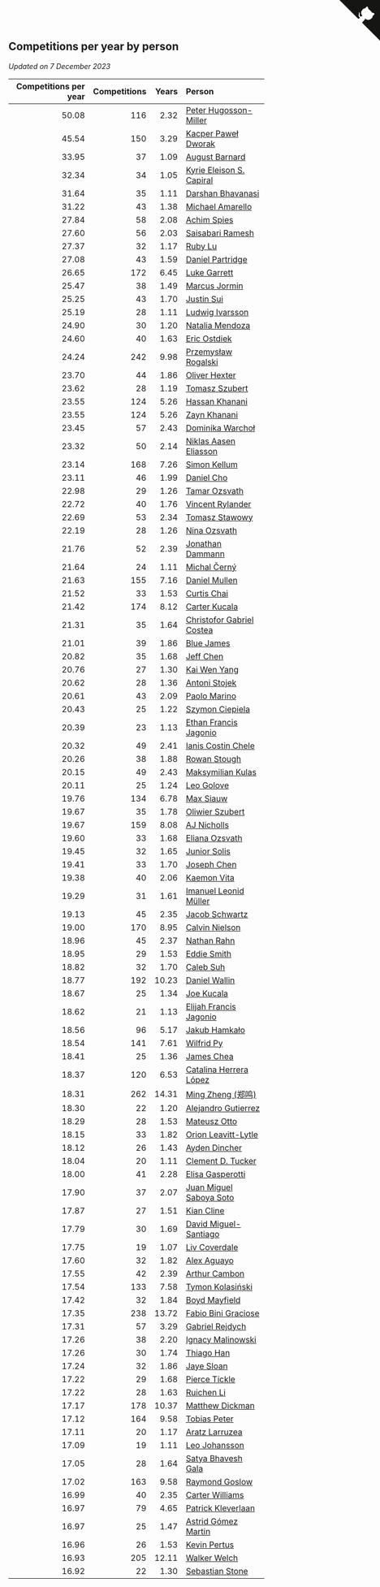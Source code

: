 ## Competitions per year by person

*Updated on  7 December 2023*

| Competitions per year | Competitions | Years | Person |
| ---: | ---: | ---: | :--- |
| 50.08 | 116 | 2.32 | [Peter Hugosson-Miller](https://www.worldcubeassociation.org/persons/2021HUGO01) |
| 45.54 | 150 | 3.29 | [Kacper Paweł Dworak](https://www.worldcubeassociation.org/persons/2020DWOR01) |
| 33.95 | 37 | 1.09 | [August Barnard](https://www.worldcubeassociation.org/persons/2022BARN21) |
| 32.34 | 34 | 1.05 | [Kyrie Eleison S. Capiral](https://www.worldcubeassociation.org/persons/2022CAPI02) |
| 31.64 | 35 | 1.11 | [Darshan Bhavanasi](https://www.worldcubeassociation.org/persons/2022BHAV01) |
| 31.22 | 43 | 1.38 | [Michael Amarello](https://www.worldcubeassociation.org/persons/2022AMAR09) |
| 27.84 | 58 | 2.08 | [Achim Spies](https://www.worldcubeassociation.org/persons/2021SPIE01) |
| 27.60 | 56 | 2.03 | [Saisabari Ramesh](https://www.worldcubeassociation.org/persons/2021RAME01) |
| 27.37 | 32 | 1.17 | [Ruby Lu](https://www.worldcubeassociation.org/persons/2022LURU01) |
| 27.08 | 43 | 1.59 | [Daniel Partridge](https://www.worldcubeassociation.org/persons/2022PART02) |
| 26.65 | 172 | 6.45 | [Luke Garrett](https://www.worldcubeassociation.org/persons/2017GARR05) |
| 25.47 | 38 | 1.49 | [Marcus Jormin](https://www.worldcubeassociation.org/persons/2022JORM01) |
| 25.25 | 43 | 1.70 | [Justin Sui](https://www.worldcubeassociation.org/persons/2022SUIJ01) |
| 25.19 | 28 | 1.11 | [Ludwig Ivarsson](https://www.worldcubeassociation.org/persons/2022IVAR01) |
| 24.90 | 30 | 1.20 | [Natalia Mendoza](https://www.worldcubeassociation.org/persons/2022MEND24) |
| 24.60 | 40 | 1.63 | [Eric Ostdiek](https://www.worldcubeassociation.org/persons/2022OSTD01) |
| 24.24 | 242 | 9.98 | [Przemysław Rogalski](https://www.worldcubeassociation.org/persons/2013ROGA02) |
| 23.70 | 44 | 1.86 | [Oliver Hexter](https://www.worldcubeassociation.org/persons/2022HEXT01) |
| 23.62 | 28 | 1.19 | [Tomasz Szubert](https://www.worldcubeassociation.org/persons/2022SZUB02) |
| 23.55 | 124 | 5.26 | [Hassan Khanani](https://www.worldcubeassociation.org/persons/2018KHAN26) |
| 23.55 | 124 | 5.26 | [Zayn Khanani](https://www.worldcubeassociation.org/persons/2018KHAN28) |
| 23.45 | 57 | 2.43 | [Dominika Warchoł](https://www.worldcubeassociation.org/persons/2021WARC01) |
| 23.32 | 50 | 2.14 | [Niklas Aasen Eliasson](https://www.worldcubeassociation.org/persons/2021ELIA01) |
| 23.14 | 168 | 7.26 | [Simon Kellum](https://www.worldcubeassociation.org/persons/2016KELL12) |
| 23.11 | 46 | 1.99 | [Daniel Cho](https://www.worldcubeassociation.org/persons/2021CHOD01) |
| 22.98 | 29 | 1.26 | [Tamar Ozsvath](https://www.worldcubeassociation.org/persons/2022OZSV04) |
| 22.72 | 40 | 1.76 | [Vincent Rylander](https://www.worldcubeassociation.org/persons/2022RYLA01) |
| 22.69 | 53 | 2.34 | [Tomasz Stawowy](https://www.worldcubeassociation.org/persons/2021STAW01) |
| 22.19 | 28 | 1.26 | [Nina Ozsvath](https://www.worldcubeassociation.org/persons/2022OZSV03) |
| 21.76 | 52 | 2.39 | [Jonathan Dammann](https://www.worldcubeassociation.org/persons/2021DAMM01) |
| 21.64 | 24 | 1.11 | [Michal Černý](https://www.worldcubeassociation.org/persons/2022CERN03) |
| 21.63 | 155 | 7.16 | [Daniel Mullen](https://www.worldcubeassociation.org/persons/2016MULL04) |
| 21.52 | 33 | 1.53 | [Curtis Chai](https://www.worldcubeassociation.org/persons/2022CHAI02) |
| 21.42 | 174 | 8.12 | [Carter Kucala](https://www.worldcubeassociation.org/persons/2015KUCA01) |
| 21.31 | 35 | 1.64 | [Christofor Gabriel Costea](https://www.worldcubeassociation.org/persons/2022COST03) |
| 21.01 | 39 | 1.86 | [Blue James](https://www.worldcubeassociation.org/persons/2022JAME01) |
| 20.82 | 35 | 1.68 | [Jeff Chen](https://www.worldcubeassociation.org/persons/2022CHEN19) |
| 20.76 | 27 | 1.30 | [Kai Wen Yang](https://www.worldcubeassociation.org/persons/2022YANG19) |
| 20.62 | 28 | 1.36 | [Antoni Stojek](https://www.worldcubeassociation.org/persons/2022STOJ03) |
| 20.61 | 43 | 2.09 | [Paolo Marino](https://www.worldcubeassociation.org/persons/2021MARI04) |
| 20.43 | 25 | 1.22 | [Szymon Ciepiela](https://www.worldcubeassociation.org/persons/2022CIEP01) |
| 20.39 | 23 | 1.13 | [Ethan Francis Jagonio](https://www.worldcubeassociation.org/persons/2022JAGO03) |
| 20.32 | 49 | 2.41 | [Ianis Costin Chele](https://www.worldcubeassociation.org/persons/2021CHEL01) |
| 20.26 | 38 | 1.88 | [Rowan Stough](https://www.worldcubeassociation.org/persons/2022STOU01) |
| 20.15 | 49 | 2.43 | [Maksymilian Kulas](https://www.worldcubeassociation.org/persons/2021KULA02) |
| 20.11 | 25 | 1.24 | [Leo Golove](https://www.worldcubeassociation.org/persons/2022GOLO02) |
| 19.76 | 134 | 6.78 | [Max Siauw](https://www.worldcubeassociation.org/persons/2017SIAU02) |
| 19.67 | 35 | 1.78 | [Oliwier Szubert](https://www.worldcubeassociation.org/persons/2022SZUB01) |
| 19.67 | 159 | 8.08 | [AJ Nicholls](https://www.worldcubeassociation.org/persons/2015NICH04) |
| 19.60 | 33 | 1.68 | [Eliana Ozsvath](https://www.worldcubeassociation.org/persons/2022OZSV01) |
| 19.45 | 32 | 1.65 | [Junior Solis](https://www.worldcubeassociation.org/persons/2022SOLI03) |
| 19.41 | 33 | 1.70 | [Joseph Chen](https://www.worldcubeassociation.org/persons/2022CHEN16) |
| 19.38 | 40 | 2.06 | [Kaemon Vita](https://www.worldcubeassociation.org/persons/2021VITA01) |
| 19.29 | 31 | 1.61 | [Imanuel Leonid Müller](https://www.worldcubeassociation.org/persons/2022MULL02) |
| 19.13 | 45 | 2.35 | [Jacob Schwartz](https://www.worldcubeassociation.org/persons/2021SCHW01) |
| 19.00 | 170 | 8.95 | [Calvin Nielson](https://www.worldcubeassociation.org/persons/2014NIEL03) |
| 18.96 | 45 | 2.37 | [Nathan Rahn](https://www.worldcubeassociation.org/persons/2021RAHN01) |
| 18.95 | 29 | 1.53 | [Eddie Smith](https://www.worldcubeassociation.org/persons/2022SMIT20) |
| 18.82 | 32 | 1.70 | [Caleb Suh](https://www.worldcubeassociation.org/persons/2022SUHC01) |
| 18.77 | 192 | 10.23 | [Daniel Wallin](https://www.worldcubeassociation.org/persons/2013WALL03) |
| 18.67 | 25 | 1.34 | [Joe Kucala](https://www.worldcubeassociation.org/persons/2022KUCA01) |
| 18.62 | 21 | 1.13 | [Elijah Francis Jagonio](https://www.worldcubeassociation.org/persons/2022JAGO02) |
| 18.56 | 96 | 5.17 | [Jakub Hamkało](https://www.worldcubeassociation.org/persons/2018HAMK01) |
| 18.54 | 141 | 7.61 | [Wilfrid Py](https://www.worldcubeassociation.org/persons/2016PYWI01) |
| 18.41 | 25 | 1.36 | [James Chea](https://www.worldcubeassociation.org/persons/2022CHEA05) |
| 18.37 | 120 | 6.53 | [Catalina Herrera López](https://www.worldcubeassociation.org/persons/2017LOPE31) |
| 18.31 | 262 | 14.31 | [Ming Zheng (郑鸣)](https://www.worldcubeassociation.org/persons/2009ZHEN11) |
| 18.30 | 22 | 1.20 | [Alejandro Gutierrez](https://www.worldcubeassociation.org/persons/2022GUTI09) |
| 18.29 | 28 | 1.53 | [Mateusz Otto](https://www.worldcubeassociation.org/persons/2022OTTO01) |
| 18.15 | 33 | 1.82 | [Orion Leavitt-Lytle](https://www.worldcubeassociation.org/persons/2022LEAV01) |
| 18.12 | 26 | 1.43 | [Ayden Dincher](https://www.worldcubeassociation.org/persons/2022DINC01) |
| 18.04 | 20 | 1.11 | [Clement D. Tucker](https://www.worldcubeassociation.org/persons/2022TUCK09) |
| 18.00 | 41 | 2.28 | [Elisa Gasperotti](https://www.worldcubeassociation.org/persons/2021GASP01) |
| 17.90 | 37 | 2.07 | [Juan Miguel Saboya Soto](https://www.worldcubeassociation.org/persons/2021SOTO01) |
| 17.87 | 27 | 1.51 | [Kian Cline](https://www.worldcubeassociation.org/persons/2022CLIN01) |
| 17.79 | 30 | 1.69 | [David Miguel-Santiago](https://www.worldcubeassociation.org/persons/2022MIGU02) |
| 17.75 | 19 | 1.07 | [Liv Coverdale](https://www.worldcubeassociation.org/persons/2022COVE02) |
| 17.60 | 32 | 1.82 | [Alex Aguayo](https://www.worldcubeassociation.org/persons/2022AGUA01) |
| 17.55 | 42 | 2.39 | [Arthur Cambon](https://www.worldcubeassociation.org/persons/2021CAMB01) |
| 17.54 | 133 | 7.58 | [Tymon Kolasiński](https://www.worldcubeassociation.org/persons/2016KOLA02) |
| 17.42 | 32 | 1.84 | [Boyd Mayfield](https://www.worldcubeassociation.org/persons/2022MAYF01) |
| 17.35 | 238 | 13.72 | [Fabio Bini Graciose](https://www.worldcubeassociation.org/persons/2010GRAC02) |
| 17.31 | 57 | 3.29 | [Gabriel Rejdych](https://www.worldcubeassociation.org/persons/2020REJD01) |
| 17.26 | 38 | 2.20 | [Ignacy Malinowski](https://www.worldcubeassociation.org/persons/2021MALI02) |
| 17.26 | 30 | 1.74 | [Thiago Han](https://www.worldcubeassociation.org/persons/2022HANT01) |
| 17.24 | 32 | 1.86 | [Jaye Sloan](https://www.worldcubeassociation.org/persons/2022SLOA01) |
| 17.22 | 29 | 1.68 | [Pierce Tickle](https://www.worldcubeassociation.org/persons/2022TICK01) |
| 17.22 | 28 | 1.63 | [Ruichen Li](https://www.worldcubeassociation.org/persons/2022LIRU02) |
| 17.17 | 178 | 10.37 | [Matthew Dickman](https://www.worldcubeassociation.org/persons/2013DICK01) |
| 17.12 | 164 | 9.58 | [Tobias Peter](https://www.worldcubeassociation.org/persons/2014PETE03) |
| 17.11 | 20 | 1.17 | [Aratz Larruzea](https://www.worldcubeassociation.org/persons/2022LARR02) |
| 17.09 | 19 | 1.11 | [Leo Johansson](https://www.worldcubeassociation.org/persons/2022JOHA08) |
| 17.05 | 28 | 1.64 | [Satya Bhavesh Gala](https://www.worldcubeassociation.org/persons/2022GALA03) |
| 17.02 | 163 | 9.58 | [Raymond Goslow](https://www.worldcubeassociation.org/persons/2014GOSL01) |
| 16.99 | 40 | 2.35 | [Carter Williams](https://www.worldcubeassociation.org/persons/2021WILL06) |
| 16.97 | 79 | 4.65 | [Patrick Kleverlaan](https://www.worldcubeassociation.org/persons/2019KLEV01) |
| 16.97 | 25 | 1.47 | [Astrid Gómez Martin](https://www.worldcubeassociation.org/persons/2022MART26) |
| 16.96 | 26 | 1.53 | [Kevin Pertus](https://www.worldcubeassociation.org/persons/2022PERT01) |
| 16.93 | 205 | 12.11 | [Walker Welch](https://www.worldcubeassociation.org/persons/2011WELC01) |
| 16.92 | 22 | 1.30 | [Sebastian Stone](https://www.worldcubeassociation.org/persons/2022STON09) |


<a href="https://github.com/jonatanklosko/wca_statistics" class="github-corner" aria-label="View source on Github"><svg width="80" height="80" viewBox="0 0 250 250" style="fill:#151513; color:#fff; position: absolute; top: 0; border: 0; right: 0;" aria-hidden="true"><path d="M0,0 L115,115 L130,115 L142,142 L250,250 L250,0 Z"></path><path d="M128.3,109.0 C113.8,99.7 119.0,89.6 119.0,89.6 C122.0,82.7 120.5,78.6 120.5,78.6 C119.2,72.0 123.4,76.3 123.4,76.3 C127.3,80.9 125.5,87.3 125.5,87.3 C122.9,97.6 130.6,101.9 134.4,103.2" fill="currentColor" style="transform-origin: 130px 106px;" class="octo-arm"></path><path d="M115.0,115.0 C114.9,115.1 118.7,116.5 119.8,115.4 L133.7,101.6 C136.9,99.2 139.9,98.4 142.2,98.6 C133.8,88.0 127.5,74.4 143.8,58.0 C148.5,53.4 154.0,51.2 159.7,51.0 C160.3,49.4 163.2,43.6 171.4,40.1 C171.4,40.1 176.1,42.5 178.8,56.2 C183.1,58.6 187.2,61.8 190.9,65.4 C194.5,69.0 197.7,73.2 200.1,77.6 C213.8,80.2 216.3,84.9 216.3,84.9 C212.7,93.1 206.9,96.0 205.4,96.6 C205.1,102.4 203.0,107.8 198.3,112.5 C181.9,128.9 168.3,122.5 157.7,114.1 C157.9,116.9 156.7,120.9 152.7,124.9 L141.0,136.5 C139.8,137.7 141.6,141.9 141.8,141.8 Z" fill="currentColor" class="octo-body"></path></svg></a><style>.github-corner:hover .octo-arm{animation:octocat-wave 560ms ease-in-out}@keyframes octocat-wave{0%,100%{transform:rotate(0)}20%,60%{transform:rotate(-25deg)}40%,80%{transform:rotate(10deg)}}@media (max-width:500px){.github-corner:hover .octo-arm{animation:none}.github-corner .octo-arm{animation:octocat-wave 560ms ease-in-out}}</style>
